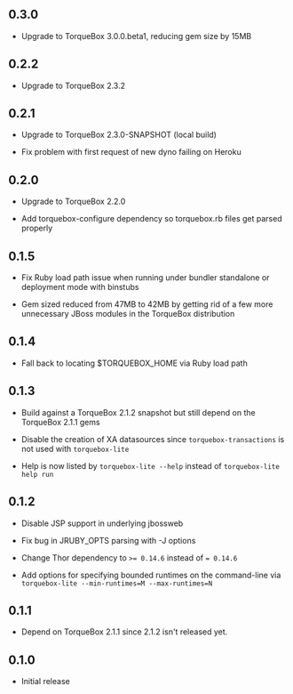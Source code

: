 ## 0.3.0

* Upgrade to TorqueBox 3.0.0.beta1, reducing gem size by 15MB

## 0.2.2

* Upgrade to TorqueBox 2.3.2

## 0.2.1

* Upgrade to TorqueBox 2.3.0-SNAPSHOT (local build)

* Fix problem with first request of new dyno failing on Heroku

## 0.2.0

* Upgrade to TorqueBox 2.2.0

* Add torquebox-configure dependency so torquebox.rb files get parsed
properly

## 0.1.5

* Fix Ruby load path issue when running under bundler standalone or
  deployment mode with binstubs

* Gem sized reduced from 47MB to 42MB by getting rid of a few more
  unnecessary JBoss modules in the TorqueBox distribution

## 0.1.4

* Fall back to locating $TORQUEBOX_HOME via Ruby load path

## 0.1.3

* Build against a TorqueBox 2.1.2 snapshot but still depend on the
  TorqueBox 2.1.1 gems

* Disable the creation of XA datasources since
  `torquebox-transactions` is not used with `torquebox-lite`

* Help is now listed by `torquebox-lite --help` instead of
  `torquebox-lite help run`

## 0.1.2

* Disable JSP support in underlying jbossweb

* Fix bug in JRUBY_OPTS parsing with -J options

* Change Thor dependency to `>= 0.14.6` instead of `= 0.14.6`

* Add options for specifying bounded runtimes on the command-line via
  `torquebox-lite --min-runtimes=M --max-runtimes=N`

## 0.1.1

* Depend on TorqueBox 2.1.1 since 2.1.2 isn't released yet.

## 0.1.0

* Initial release
